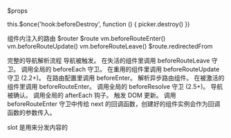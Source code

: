 $props

<div v-bind="{id: someProp, name: someOtherProp}"></div>

this.$once('hook:beforeDestroy', function () {
    picker.destroy()
  })
  
组件内注入的路由
$router
$route
vm.beforeRouteEnter()
vm.beforeRouteUpdate()
vm.beforeRouteLeave()
$route.redirectedFrom

完整的导航解析流程
导航被触发。
在失活的组件里调用 beforeRouteLeave 守卫。
调用全局的 beforeEach 守卫。
在重用的组件里调用 beforeRouteUpdate 守卫 (2.2+)。
在路由配置里调用 beforeEnter。
解析异步路由组件。
在被激活的组件里调用 beforeRouteEnter。
调用全局的 beforeResolve 守卫 (2.5+)。
导航被确认。
调用全局的 afterEach 钩子。
触发 DOM 更新。
调用 beforeRouteEnter 守卫中传给 next 的回调函数，创建好的组件实例会作为回调函数的参数传入。

slot 是用来分发内容的
